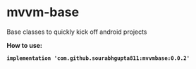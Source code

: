 # mvvm-base
Base classes to quickly kick off android projects

<strong> How to use: </strong><b>
    
    implementation 'com.github.sourabhgupta811:mvvmbase:0.0.2'
